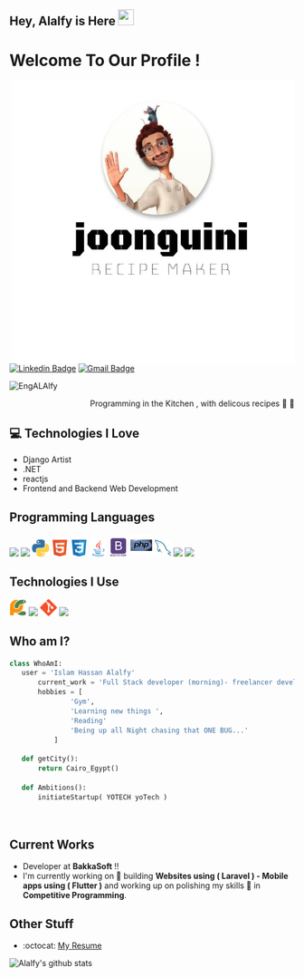 ## Hey, Alalfy is Here <img src="https://media.giphy.com/media/hvRJCLFzcasrR4ia7z/giphy.gif" width="28px" height="28px">

<h1>Welcome To Our Profile ! </h1> 

<img src = 'https://github.com/EngALAlfy/EngALAlfy/blob/main/images/logo%20(1).jpg' alt = 'alalfy' width='500px' height='500px' align='right'/>

[![Linkedin Badge](https://img.shields.io/badge/-Islam%20Alalfy-blue?style=flat-square&logo=Linkedin&logoColor=white&link=https://www.linkedin.com/in/islam-hassan-alalfy-2b2234167/)](https://www.linkedin.com/in/islam-hassan-alalfy-2b2234167/) [![Gmail Badge](https://img.shields.io/badge/-alalfydev-c14438?style=flat-square&logo=Gmail&logoColor=white&link=mailto:alalfydev@gmail.com)](alalfydev@gmail.com) <p align="left"> <img src="https://komarev.com/ghpvc/?username=EngALAlfy" alt="EngALAlfy" /> </p>

<div style="text-align: right">Programming in the Kitchen , with delicous recipes 🤩 🥳 </div>

## :computer: Technologies I Love
* Django Artist
* .NET 
* reactjs
* Frontend and Backend Web Development



## Programming Languages
<img src = 'https://github.com/EngALAlfy/EngALAlfy/blob/main/images/c-original.svg' width='30'/> <img src = 'https://github.com/EngALAlfy/EngALAlfy/blob/main/images/cpp.svg' width='30'/> <img src = 'https://github.com/EngALAlfy/EngALAlfy/blob/main/images/python2.png' height='30'/>  <img src = 'https://github.com/EngALAlfy/EngALAlfy/blob/main/images/html.svg' width='30'/>   <img src = 'https://github.com/EngALAlfy/EngALAlfy/blob/main/images/css.svg' width='30'/> <img src = 'https://github.com/EngALAlfy/EngALAlfy/blob/main/images/java.svg' width='30'/> <img src = 'https://github.com/EngALAlfy/EngALAlfy/blob/main/images/bootstrap.svg' width='33'/>  <img src = 'https://github.com/EngALAlfy/EngALAlfy/blob/main/images/php.svg' width='40'/>
 <img src = 'https://github.com/EngALAlfy/EngALAlfy/blob/main/images/sql.svg' width='30'/> <img src = 'https://github.com/EngALAlfy/EngALAlfy/blob/main/images/c--4.svg' width='30'/> <img src = 'https://github.com/EngALAlfy/EngALAlfy/blob/main/images/NET_Core_Logo.svg' width='30'/>
 
 ## Technologies I Use
 <img src = 'https://github.com/EngALAlfy/EngALAlfy/blob/main/images/pycharm.svg' width='30'/> 
 <img src = 'https://github.com/EngALAlfy/EngALAlfy/blob/main/images/flask.png' width='30'/>
 <img src = 'https://github.com/EngALAlfy/EngALAlfy/blob/main/images/git.svg' width='30'/>  
 <img src = 'https://github.com/EngALAlfy/EngALAlfy/blob/main/images/react.svg' width='33'/>
 
 ## Who am I?
 ```python
 class WhoAmI:
 	user = 'Islam Hassan Alalfy'
		current_work = 'Full Stack developer (morning)- freelancer developer (Night)'
		hobbies = [
				'Gym',
				'Learning new things ',
				'Reading'
				'Being up all Night chasing that ONE BUG...'
			]
	
	def getCity():
		return Cairo_Egypt()
	
	def Ambitions():
		initiateStartup( YOTECH yoTech )
		
	
 ```
 
## Current Works
 * Developer at **BakkaSoft** !!
 * I'm currently working on 🔭 building **Websites using ( Laravel ) - Mobile apps using ( Flutter )**  and working up on polishing my skills 🌱 in **Competitive Programming**.
 
## Other Stuff
  - :octocat: [My Resume]()
 

![Alalfy's github stats](https://github-readme-stats.vercel.app/api?username=EngALAlfy&show_icons=true&hide=[%22issues%22])
 
 

